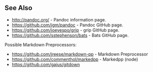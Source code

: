 ## See Also

* http://pandoc.org/ - Pandoc information page.
* https://github.com/jgm/pandoc - Pandoc GitHub page.
* https://github.com/joeyespo/grip - grip GitHub page.
* https://github.com/sstephenson/bats - Bats GitHub page.

Possible Markdown Preprocessors:

* https://github.com/jreese/markdown-pp - Markdown Preprocessor
* https://github.com/commenthol/markedpp - Markedpp (node)
* https://github.com/gajus/gitdown


